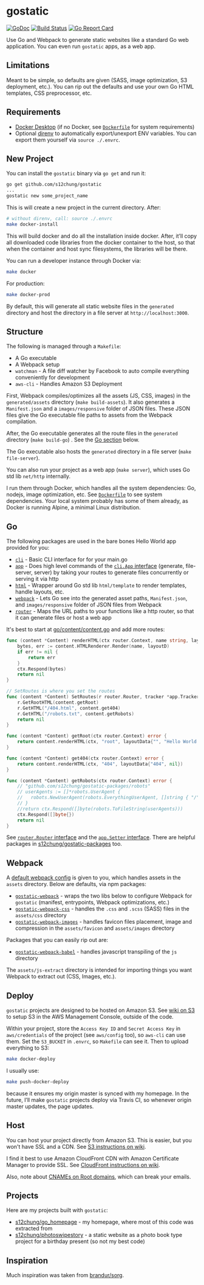 # gostatic

[![GoDoc](https://godoc.org/github.com/s12chung/gostatic?status.svg)](https://godoc.org/github.com/s12chung/gostatic)
[![Build Status](https://travis-ci.com/s12chung/gostatic.svg?branch=master)](https://travis-ci.com/s12chung/gostatic)
[![Go Report Card](https://goreportcard.com/badge/github.com/s12chung/gostatic)](https://goreportcard.com/report/github.com/s12chung/gostatic)

Use Go and Webpack to generate static websites like a standard Go web application. You can even run `gostatic` apps, as a web app.

## Limitations

Meant to be simple, so defaults are given (SASS, image optimization, S3 deployment, etc.). You can rip out the defaults and use your own Go HTML templates, CSS preprocessor, etc.

## Requirements
- [Docker Desktop](https://www.docker.com) (if no Docker, see [`Dockerfile`](blueprint/Dockerfile) for system requirements)
- Optional [direnv](https://github.com/direnv/direnv) to automatically export/unexport ENV variables. You can export them yourself via `source ./.envrc`.

## New Project
You can install the `gostatic` binary via `go get` and run it:

```bash
go get github.com/s12chung/gostatic
...
gostatic new some_project_name
```

This is will create a new project in the current directory. After:

```bash
# without direnv, call: source ./.envrc
make docker-install
```

This will build docker and do all the installation inside docker. After, it’ll copy all downloaded code libraries from the docker container to the host, so that when the container and host sync filesystems, the libraries will be there.

You can run a developer instance through Docker via:
```bash
make docker
```

For production:
```bash
make docker-prod
```

By default, this will generate all static website files in the `generated` directory and host the directory in a file server at `http://localhost:3000`.

## Structure

The following is managed through a `Makefile`:

- A Go executable
- A Webpack setup
- `watchman` - A file diff watcher by Facebook to auto compile everything conveniently for development
- `aws-cli` - Handles Amazon S3 Deployment

First, Webpack compiles/optimizes all the assets (JS, CSS, images) in the `generated/assets` directory (`make build-assets`). It also generates a `Manifest.json` and a `images/responsive` folder of JSON files. These JSON files give the Go executable file paths to assets from the Webpack compilation.

After, the Go executable generates all the route files in the `generated` directory (`make build-go`) . See the [Go section](#go) below.

The Go executable also hosts the `generated` directory in a file server (`make file-server`).

You can also run your project as a web app (`make server`), which uses Go std lib `net/http` internally.

I run them through Docker, which handles all the system dependencies: Go, nodejs, image optimization, etc. See [`Dockerfile`](blueprint/Dockerfile) to see system dependencies. Your local system probably has some of them already, as Docker is running Alpine, a minimal Linux distribution.

## Go

The following packages are used in the bare bones Hello World app provided for you:

- [`cli`](https://godoc.org/github.com/s12chung/gostatic/go/cli) - Basic CLI interface for for your main.go
- [`app`](https://godoc.org/github.com/s12chung/gostatic/go/app) - Does high level commands of the [`cli.App` interface](https://godoc.org/github.com/s12chung/gostatic/go/cli#App) (generate, file-server, server) by taking your routes to generate files concurrently or serving it via http
- [`html`](https://godoc.org/github.com/s12chung/gostatic/go/lib/html) - Wrapper around Go std lib `html/template` to render templates, handle layouts, etc.
- [`webpack`](https://godoc.org/github.com/s12chung/gostatic/go/lib/webpack) - Lets Go see into the generated asset paths, `Manifest.json`, and `images/responsive` folder of JSON files from Webpack
- [`router`](https://godoc.org/github.com/s12chung/gostatic/go/lib/router) - Maps the URL paths to your functions like a http router, so that it can generate files or host a web app

It's best to start at [go/content/content.go](blueprint/go/content/content.go) and add more routes:

```go
func (content *Content) renderHTML(ctx router.Context, name string, layoutD interface{}) error {
	bytes, err := content.HTMLRenderer.Render(name, layoutD)
	if err != nil {
		return err
	}
	ctx.Respond(bytes)
	return nil
}

// SetRoutes is where you set the routes
func (content *Content) SetRoutes(r router.Router, tracker *app.Tracker) error {
	r.GetRootHTML(content.getRoot)
	r.GetHTML("/404.html", content.get404)
	r.GetHTML("/robots.txt", content.getRobots)
	return nil
}

func (content *Content) getRoot(ctx router.Context) error {
	return content.renderHTML(ctx, "root", layoutData{"", "Hello World!"})
}

func (content *Content) get404(ctx router.Context) error {
	return content.renderHTML(ctx, "404", layoutData{"404", nil})
}

func (content *Content) getRobots(ctx router.Context) error {
	// "github.com/s12chung/gostatic-packages/robots"
	// userAgents := []*robots.UserAgent {
	//	 robots.NewUserAgent(robots.EverythingUserAgent, []string { "/" }),
	// }
	//return ctx.Respond([]byte(robots.ToFileString(userAgents)))
	ctx.Respond([]byte{})
	return nil
}
```

See [`router.Router` interface](https://godoc.org/github.com/s12chung/gostatic/go/lib/router#Router) and the [`app.Setter` interface](https://godoc.org/github.com/s12chung/gostatic/go/app#Setter).
There are helpful packages in [s12chung/gostatic-packages](https://github.com/s12chung/gostatic-packages) too.

## Webpack

A [default webpack config](blueprint/webpack.config.js) is given to you, which handles assets in the `assets` directory. Below are defaults, via npm packages:

- [`gostatic-webpack`](https://github.com/s12chung/gostatic-webpack) - wraps the two libs below to configure Webpack for `gostatic` (manifest, entrypoints, Webpack optimizations, etc.)
- [`gostatic-webpack-css`](https://github.com/s12chung/gostatic-webpack-css) - handles the `.css` and `.scss` (SASS) files in the `assets/css` directory 
- [`gostatic-webpack-images`](https://github.com/s12chung/gostatic-webpack-images) - handles favicon files placement, image and compression in the `assets/favicon` and `assets/images` directory

Packages that you can easily rip out are:
- [`gostatic-webpack-babel`](https://github.com/s12chung/gostatic-webpack-babel) - handles javascript transpiling of the `js` directory

The `assets/js-extract` directory is intended for importing things you want Webpack to extract out (CSS, Images, etc.).

## Deploy

`gostatic` projects are designed to be hosted on Amazon S3. See [wiki on S3](https://github.com/s12chung/gostatic/wiki/S3-Config-Credentials) to setup S3 in the AWS Management Console, outside of the code.

Within your project, store the `Access Key ID` and `Secret Access Key` in `aws/credentials` of the project (see `aws/config` too), so `aws-cli` can use them. Set the `S3_BUCKET` in `.envrc`, so `Makefile` can see it. Then to upload everything to S3:

```bash
make docker-deploy
```

I usually use:

```bash
make push-docker-deploy
```

because it ensures my origin master is synced with my homepage. In the future, I’ll make `gostatic` projects deploy via Travis CI, so whenever origin master updates, the page updates.

## Host

You can host your project directly from Amazon S3. This is easier, but you won't have SSL and a CDN. See [S3 instructions on wiki](https://github.com/s12chung/gostatic/wiki/Hosting-via-S3-Directly).

I find it best to use Amazon CloudFront CDN with Amazon Certificate Manager to provide SSL. See [CloudFront instructions on wiki](https://github.com/s12chung/gostatic/wiki/Hosting-via-CloudFront).

Also, note about [CNAMEs on Root domains](https://serverfault.com/questions/613829/why-cant-a-cname-record-be-used-at-the-apex-aka-root-of-a-domain), which can break your emails.

## Projects
Here are my projects built with `gostatic`:

- [s12chung/go_homepage](https://github.com/s12chung/go_homepage) - my homepage, where most of this code was extracted from
- [s12chung/photoswipestory](https://github.com/s12chung/photoswipestory) - a static website as a photo book type project for a birthday present (so not my best code)

## Inspiration
Much inspiration was taken from [brandur/sorg](https://github.com/brandur/sorg).
